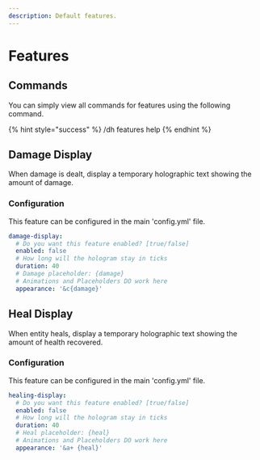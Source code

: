 ```yaml
---
description: Default features.
---
```


# Features

## Commands

You can simply view all commands for features using the following command.

{% hint style="success" %}
/dh features help
{% endhint %}

## Damage Display

When damage is dealt, display a temporary holographic text showing the amount of damage.

### Configuration

This feature can be configured in the main 'config.yml' file.

```yaml
damage-display:
  # Do you want this feature enabled? [true/false]
  enabled: false
  # How long will the hologram stay in ticks
  duration: 40
  # Damage placeholder: {damage}
  # Animations and Placeholders DO work here
  appearance: '&c{damage}'
```

## Heal Display

When entity heals, display a temporary holographic text showing the amount of health recovered.

### Configuration

This feature can be configured in the main 'config.yml' file.

```yaml
healing-display:
  # Do you want this feature enabled? [true/false]
  enabled: false
  # How long will the hologram stay in ticks
  duration: 40
  # Heal placeholder: {heal}
  # Animations and Placeholders DO work here
  appearance: '&a+ {heal}'
```
